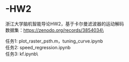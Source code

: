# -HW2
浙江大学脑机智能导论HW2，基于卡尔曼滤波器的运动解码\
数据集：https://zenodo.org/records/3854034\

任务1: plot_raster_psth.m，tuning_curve.ipynb\
任务2: speed_regression.ipynb\
任务3: kf.ipynb\
